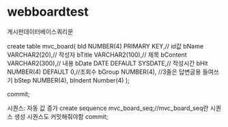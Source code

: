 # webboardtest

게시판데이터베이스쿼리문

create table mvc_board(
bId NUMBER(4) PRIMARY KEY,// id값
bName VARCHAR2(20),// 작성자
bTitle VARCHAR2(100),// 제목
bContent VARCHAR2(300),// 내용
bDate DATE DEFAULT SYSDATE,// 작성시간
bHit NUMBER(4) DEFAULT 0,//조회수
bGroup NUMBER(4),                  //3줄은 답변글용 들여쓰기
bStep NUMBER(4),
bIndent Number(4)
);

commit;

시퀀스: 자동 값 증가
create sequence mvc_board_seq;//mvc_board_seq란 시퀀스 생성 시퀀스도 커밋해줘야함
commit;
